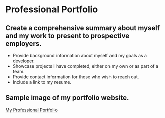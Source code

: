 # Professional Portfolio

## Create a comprehensive summary about myself and my work to present to prospective employers.
- Provide background information about myself and my goals as a developer.
- Showcase projects I have completed, either on my own or as part of a team.
- Provide contact information for those who wish to reach out.
- Include a link to my resume.

## Sample image of my portfolio website.

[My Professional Portfolio](https://jciii91.github.io/professional-portfolio/)
